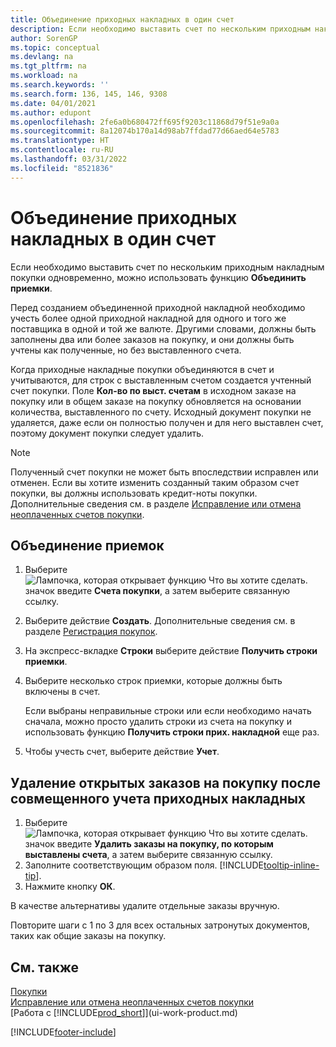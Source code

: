 ```yaml
---
title: Объединение приходных накладных в один счет
description: Если необходимо выставить счет по нескольким приходным накладным покупки одновременно, можно использовать функцию Объединить приемки.
author: SorenGP
ms.topic: conceptual
ms.devlang: na
ms.tgt_pltfrm: na
ms.workload: na
ms.search.keywords: ''
ms.search.form: 136, 145, 146, 9308
ms.date: 04/01/2021
ms.author: edupont
ms.openlocfilehash: 2fe6a0b680472ff695f9203c11868d79f51e9a0a
ms.sourcegitcommit: 8a12074b170a14d98ab7ffdad77d66aed64e5783
ms.translationtype: HT
ms.contentlocale: ru-RU
ms.lasthandoff: 03/31/2022
ms.locfileid: "8521836"
---
```

# <a name="combine-receipts-on-a-single-invoice"></a>Объединение приходных накладных в один счет

Если необходимо выставить счет по нескольким приходным накладным покупки одновременно, можно использовать функцию **Объединить приемки**.  

Перед созданием объединенной приходной накладной необходимо учесть более одной приходной накладной для одного и того же поставщика в одной и той же валюте. Другими словами, должны быть заполнены два или более заказов на покупку, и они должны быть учтены как полученные, но без выставленного счета.  

Когда приходные накладные покупки объединяются в счет и учитываются, для строк с выставленным счетом создается учтенный счет покупки. Поле **Кол-во по выст. счетам** в исходном заказе на покупку или в общем заказе на покупку обновляется на основании количества, выставленного по счету. Исходный документ покупки не удаляется, даже если он полностью получен и для него выставлен счет, поэтому документ покупки следует удалить.  

> [!NOTE]
> Полученный счет покупки не может быть впоследствии исправлен или отменен. Если вы хотите изменить созданный таким образом счет покупки, вы должны использовать кредит-ноты покупки. Дополнительные сведения см. в разделе [Исправление или отмена неоплаченных счетов покупки](purchasing-how-correct-cancel-unpaid-purchase-invoices.md).

## <a name="to-combine-receipts"></a>Объединение приемок

1. Выберите ![Лампочка, которая открывает функцию Что вы хотите сделать.](media/ui-search/search_small.png "Что вы хотите сделать") значок введите **Счета покупки**, а затем выберите связанную ссылку.  
2. Выберите действие **Создать**. Дополнительные сведения см. в разделе [Регистрация покупок](purchasing-how-record-purchases.md).  
3. На экспресс-вкладке **Строки** выберите действие **Получить строки приемки**.  
4. Выберите несколько строк приемки, которые должны быть включены в счет.  

    Если выбраны неправильные строки или если необходимо начать сначала, можно просто удалить строки из счета на покупку и использовать функцию **Получить строки прих. накладной** еще раз.  
5. Чтобы учесть счет, выберите действие **Учет**.  

## <a name="to-remove-open-purchase-orders-after-combined-receipt-posting"></a>Удаление открытых заказов на покупку после совмещенного учета приходных накладных

1. Выберите ![Лампочка, которая открывает функцию Что вы хотите сделать.](media/ui-search/search_small.png "Что вы хотите сделать") значок введите **Удалить заказы на покупку, по которым выставлены счета**, а затем выберите связанную ссылку.  
2. Заполните соответствующим образом поля. [!INCLUDE[tooltip-inline-tip](includes/tooltip-inline-tip_md.md)].
3. Нажмите кнопку **ОК**.  

В качестве альтернативы удалите отдельные заказы вручную.

Повторите шаги с 1 по 3 для всех остальных затронутых документов, таких как общие заказы на покупку.

## <a name="see-also"></a>См. также

[Покупки](purchasing-manage-purchasing.md)  
[Исправление или отмена неоплаченных счетов покупки](purchasing-how-correct-cancel-unpaid-purchase-invoices.md)  
[Работа с [!INCLUDE[prod_short](includes/prod_short.md)]](ui-work-product.md)  


[!INCLUDE[footer-include](includes/footer-banner.md)]